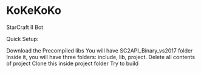 # KoKeKoKo
StarCraft II Bot



Quick Setup:

Download the Precompiled libs
You will have SC2API_Binary_vs2017 folder
  Inside it, you will have three folders: include, lib, project. 
  Delete all contents of project
  Clone this inside project folder
  Try to build
